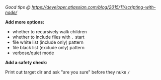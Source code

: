 *Good tips @ https://developer.atlassian.com/blog/2015/11/scripting-with-node/*


**Add more options:**

- whether to recursively walk children
- whether to include files with `.` start
- file white list (include only) pattern
- file black list (exclude only) pattern
- verbose/quiet mode


**Add a safety check:**

Print out target dir and ask "are you sure" before they nuke `/`
